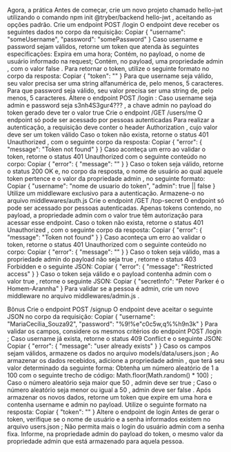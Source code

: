 Agora, a prática
Antes de começar, crie um novo projeto chamado hello-jwt utilizando o comando npm init @tryber/backend hello-jwt , aceitando as opções padrão.
Crie um endpoint POST /login
O endpoint deve receber os seguintes dados no corpo da requisição:
Copiar
{
  "username": "someUsername",
  "password": "somePassword"
}
Caso username e password sejam válidos, retorne um token que atenda às seguintes especificações:
Expira em uma hora;
Contém, no payload, o nome de usuário informado na request;
Contém, no payload, uma propriedade admin , com o valor false .
Para retornar o token, utilize o seguinte formato no corpo da resposta:
Copiar
{
  "token": "<JWT aqui>"
}
Para que username seja válido, seu valor precisa ser uma string alfanumérica de, pelo menos, 5 caracteres.
Para que password seja válido, seu valor precisa ser uma string de, pelo menos, 5 caracteres.
Altere o endpoint POST /login :
Caso username seja admin e password seja s3nh4S3gur4??? , a chave admin no payload do token gerado deve ter o valor true
Crie o endpoint /GET /users/me
O endpoint só pode ser acessado por pessoas autenticadas
Para realizar a autenticação, a requisição deve conter o header Authorization , cujo valor deve ser um token válido
Caso o token não exista, retorne o status 401 Unauthorized , com o seguinte corpo da resposta:
Copiar
{
  "error": {
    "message": "Token not found"
  }
}
Caso aconteça um erro ao validar o token, retorne o status 401 Unauthorized com o seguinte conteúdo no corpo:
Copiar
{
  "error": {
    "message": "<mensagem de erro da biblioteca>"
  }
}
Caso o token seja válido, retorne o status 200 OK e, no corpo da resposta, o nome de usuário ao qual aquele token pertence e o valor da propriedade admin , no seguinte formato:
Copiar
{
  "username": "nome de usuario do token",
  "admin": true || false
}
Utilize um middleware exclusivo para a autenticação. Armazene-o no arquivo middlewares/auth.js
Crie o endpoint /GET /top-secret
O endpoint só pode ser acessado por pessoas autenticadas.
Apenas tokens contendo, no payload, a propriedade admin com o valor true têm autorização para acessar esse endpoint.
Caso o token não exista, retorne o status 401 Unauthorized , com o seguinte corpo da resposta:
Copiar
{
  "error": {
    "message": "Token not found"
  }
}
Caso aconteça um erro ao validar o token, retorne o status 401 Unauthorized com o seguinte conteúdo no corpo:
Copiar
{
  "error": {
    "message": "<mensagem de erro da biblioteca>"
  }
}
Caso o token seja válido, mas a propriedade admin do payload não seja true , retorne o status 403 Forbidden e o seguinte JSON:
Copiar
{
  "error": {
    "message": "Restricted access"
  }
}
Caso o token seja válido e o payload contenha admin com o valor true , retorne o seguinte JSON:
Copiar
{
  "secretInfo": "Peter Parker é o Homem-Arannha"
}
Para validar se a pessoa é admin, crie um novo middleware no arquivo middlewares/admin.js .

Bônus
Crie o endpoint POST /signup
O endpoint deve aceitar o seguinte JSON no corpo da requisição:
Copiar
{
  "username": "MariaCecília_Souza92",
  "password": "%9!%e"c0c5w,q%%h9n3k"
}
Para validar os campos, considere os mesmos critérios do endpoint POST /login ;
Caso username já exista, retorne o status 409 Conflict e o seguinte JSON:
Copiar
{
   "error": { "message": "user already exists" }
}
Caso os campos sejam válidos, armazene os dados no arquivo models/data/users.json ;
Ao armazenar os dados recebidos, adicione a propriedade admin , que terá seu valor determinado da seguinte forma:
Obtenha um número aleatório de 1 a 100 com o seguinte trecho de código: Math.floor(Math.random() * 100) ;
Caso o número aleatório seja maior que 50 , admin deve ser true ;
Caso o número aleatório seja menor ou igual a 50 , admin deve ser false .
Após armazenar os novos dados, retorne um token que expire em uma hora e contenha username e admin no payload. Utilize o seguinte formato na resposta:
Copiar
  {
    "token": "<token gerado aqui>"
  }
Altere o endpoint de login
Antes de gerar o token, verifique se o nome de usuário e a senha informados existem no arquivo users.json ;
Não permita mais o login do usuário admin com a senha fixa.
Informe, na propriedade admin do payload do token, o mesmo valor da propriedade admin que está armazenado para aquela pessoa.